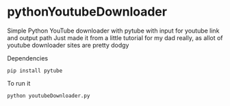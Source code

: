 # pythonYoutubeDownloader

Simple Python YouTube downloader with pytube with input for youtube link and output path
Just made it from a little tutorial for my dad really, as allot of youtube downloader sites are pretty dodgy 

Dependencies 
```
pip install pytube
```

To run it
```
python youtubeDownloader.py
```
